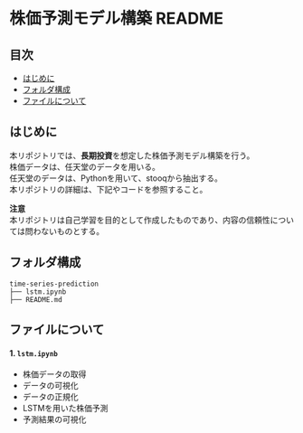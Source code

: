 # 株価予測モデル構築 README

## 目次
- [はじめに](#はじめに)
- [フォルダ構成](#フォルダ構成)
- [ファイルについて](#ファイルについて)

## はじめに
本リポジトリでは、**長期投資**を想定した株価予測モデル構築を行う。  
株価データは、任天堂のデータを用いる。  
任天堂のデータは、Pythonを用いて、stooqから抽出する。  
本リポジトリの詳細は、下記やコードを参照すること。

**注意**  
本リポジトリは自己学習を目的として作成したものであり、内容の信頼性については問わないものとする。

## フォルダ構成
```
time-series-prediction
├── lstm.ipynb
├── README.md
```

## ファイルについて
#### 1. `lstm.ipynb`
- 株価データの取得
- データの可視化
- データの正規化
- LSTMを用いた株価予測
- 予測結果の可視化